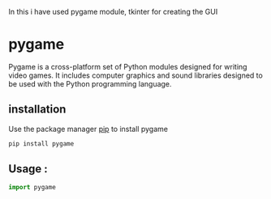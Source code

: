 In this i have used pygame module, 
tkinter for creating the GUI

# pygame 
  Pygame is a cross-platform set of Python modules designed for writing video games. 
  It includes computer graphics and sound libraries designed to be used with the Python programming language.

## installation 
  Use the package manager [pip](https://pip.pypa.io/en/stable/) to install pygame
  ```bash
pip install pygame
```

## Usage : 
```python
import pygame
```


